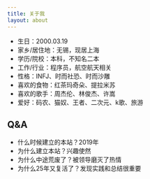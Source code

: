 ```yaml
---
title: 关于我
layout: about
---
```


* 生日：2000.03.19
* 家乡/居住地：无锡，现居上海
* 学历/院校：本科，不知名二本
* 工作/行业：程序员，航空航天相关
* 性格：INFJ、时而社恐、时而沙雕
* 喜欢的食物：红茶玛奇朵、提拉米苏
* 喜欢的歌手：周杰伦、林俊杰、许嵩
* 爱好：码农、猫奴、王者、二次元、k歌、旅游

## Q&A

* 什么时候建立的本站？2019年
* 为什么建立本站？兴趣使然
* 为什么中途荒废了？被领导磨灭了热情
* 为什么25年又复活了？发现实践和总结很重要
